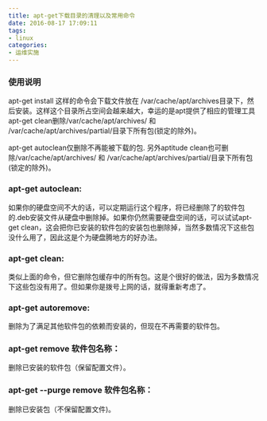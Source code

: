 ```yaml
---
title: apt-get下载目录的清理以及常用命令
date: 2016-08-17 17:09:11
tags:
- linux
categories:
- 运维实施
---
```


### 使用说明
apt-get install 这样的命令会下载文件放在 /var/cache/apt/archives目录下，然后安装。这样这个目录所占空间会越来越大，幸运的是apt提供了相应的管理工具apt-get clean删除/var/cache/apt/archives/ 和 /var/cache/apt/archives/partial/目录下所有包(锁定的除外)。

apt-get autoclean仅删除不再能被下载的包. 另外aptitude clean也可删除/var/cache/apt/archives/ 和 /var/cache/apt/archives/partial/目录下所有包(锁定的除外)。

### apt-get autoclean:
如果你的硬盘空间不大的话，可以定期运行这个程序，将已经删除了的软件包的.deb安装文件从硬盘中删除掉。如果你仍然需要硬盘空间的话，可以试试apt-get clean，这会把你已安装的软件包的安装包也删除掉，当然多数情况下这些包没什么用了，因此这是个为硬盘腾地方的好办法。

### apt-get clean:
类似上面的命令，但它删除包缓存中的所有包。这是个很好的做法，因为多数情况下这些包没有用了。但如果你是拨号上网的话，就得重新考虑了。


### apt-get autoremove:
删除为了满足其他软件包的依赖而安装的，但现在不再需要的软件包。

### apt-get remove 软件包名称：
删除已安装的软件包（保留配置文件）。
### apt-get --purge remove 软件包名称：
删除已安装包（不保留配置文件)。
